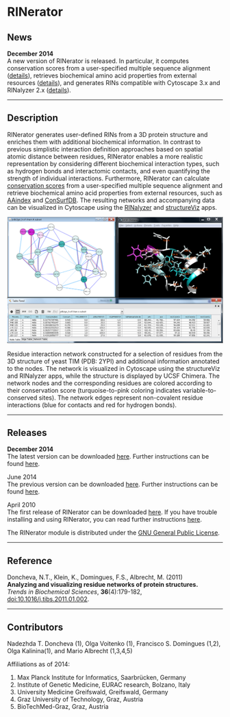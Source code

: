 RINerator
=========

News
----

**December 2014**  
A new version of RINerator is released. In particular, it computes conservation scores from a user-specified multiple sequence alignment ([details](./cons_scores.md)), retrieves biochemical amino acid properties from external resources ([details](./install_rinerator.md#example4)), and generates RINs compatible with Cytoscape 3.x and RINalyzer 2.x ([details](./rindata_gen.md)).

* * *

Description
-----------

RINerator generates user-defined RINs from a 3D protein structure and enriches them with additional biochemical information. In contrast to previous simplistic interaction definition approaches based on spatial atomic distance between residues, RINerator enables a more realistic representation by considering different biochemical interaction types, such as hydrogen bonds and interactomic contacts, and even quantifying the strength of individual interactions. Furthermore, RINerator can calculate [conservation scores](./cons_scores.md) from a user-specified multiple sequence alignment and retrieve biochemical amino acid properties from external resources, such as [AAindex](http://www.genome.jp/aaindex/) and [ConSurfDB](http://bental.tau.ac.il/new_ConSurfDB/). The resulting networks and accompanying data can be visualized in Cytoscape using the [RINalyzer](../README.md) and [structureViz](http://www.cgl.ucsf.edu/cytoscape/structureViz2/) apps.

![Figure 1](./images/rinerator.png)

Residue interaction network constructed for a selection of residues from the 3D structure of yeast TIM (PDB: 2YPI) and additional information annotated to the nodes. The network is visualized in Cytoscape using the structureViz and RINalyzer apps, while the structure is displayed by UCSF Chimera. The network nodes and the corresponding residues are colored according to their conservation score (turquoise-to-pink coloring indicates variable-to-conserved sites). The network edges represent non-covalent residue interactions (blue for contacts and red for hydrogen bonds).

* * *

Releases
--------

**December 2014**  
The latest version can be downloaded [here](../rinerator/RINerator_V0.5.1.tar.gz). Further instructions can be found [here](./install_rinerator.md).

June 2014  
The previous version can be downloaded [here](../rinerator/RINerator_V0.5.tar.gz). Further instructions can be found [here](./install_rinerator.md).

April 2010  
The first release of RINerator can be downloaded [here](../rinerator/RINerator_V0.3.4.tar.gz). If you have trouble installing and using RINerator, you can read further instructions [here](../rinerator/README.TXT).

The RINerator module is distributed under the [GNU General Public License](http://www.gnu.org/licenses/gpl.html).

* * *

Reference
---------

Doncheva, N.T., Klein, K., Domingues, F.S., Albrecht, M. (2011)  
**Analyzing and visualizing residue networks of protein structures.**  
*Trends in Biochemical Sciences*, **36**(4):179-182, [doi:10.1016/j.tibs.2011.01.002](http://dx.doi.org/doi:10.1016/j.tibs.2011.01.002).

* * *

Contributors
------------

Nadezhda T. Doncheva (1), Olga Voitenko (1), Francisco S. Domingues (1,2), Olga Kalinina(1), and Mario Albrecht (1,3,4,5)  

Affiliations as of 2014:
1. Max Planck Institute for Informatics, Saarbrücken, Germany  
2. Institute of Genetic Medicine, EURAC research, Bolzano, Italy  
3. University Medicine Greifswald, Greifswald, Germany  
4. Graz University of Technology, Graz, Austria  
5. BioTechMed-Graz, Graz, Austria  
